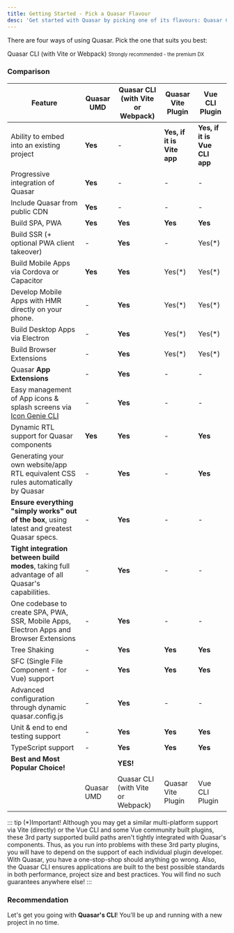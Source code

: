 ```yaml
---
title: Getting Started - Pick a Quasar Flavour
desc: 'Get started with Quasar by picking one of its flavours: Quasar CLI, Vue CLI or UMD'
---
```


There are four ways of using Quasar. Pick the one that suits you best:

<div class="q-mx-md row items-stretch q-gutter-xs">
  <q-btn no-caps color="purple" push stack padding="sm lg" to="/start/quasar-cli">
    <span class="text-bold">Quasar CLI (with Vite or Webpack)</span>
    <span style="font-size:0.8em">Strongly recommended - the premium DX</span>
  </q-btn>
  <q-btn label="UMD/Standalone" color="teal-6" no-caps push to="/start/umd" />
  <q-btn label="Vite plugin" color="teal-6" no-caps push to="/start/vite-plugin" />
  <q-btn label="Vue CLI plugin" color="teal-6" no-caps push to="/start/vue-cli-plugin" />
</div>

### Comparison

| Feature                                                                                    | Quasar UMD | Quasar CLI (with Vite or Webpack) | Quasar Vite Plugin                  | Vue CLI Plugin |
| ------------------------------------------------------------------------------------------ | -------    | ---------- | ---------------------------- | -------------- |
| Ability to embed into an existing project                                                  | **Yes**    | -          | **Yes, if it is Vite app**   | **Yes, if it is Vue CLI app** |
| Progressive integration of Quasar                                                          | **Yes**    | -          | -                            | - |
| Include Quasar from public CDN                                                             | **Yes**    | -          | -                            | - |
| Build SPA, PWA                                                                             | **Yes**    | **Yes**    | **Yes**                      | **Yes** |
| Build SSR (+ optional PWA client takeover)                                                 | -          | **Yes**    | -                            | Yes(*) |
| Build Mobile Apps via Cordova or Capacitor                                                 | **Yes**    | **Yes**    | Yes(*)                       | Yes(*) |
| Develop Mobile Apps with HMR directly on your phone.                                       | -          | **Yes**    | Yes(*)                       | Yes(*) |
| Build Desktop Apps via Electron                                                            | -          | **Yes**    | Yes(*)                       | Yes(*) |
| Build Browser Extensions                                                                   | -          | **Yes**    | Yes(*)                       | Yes(*) |
| Quasar **App Extensions**                                                                  | -          | **Yes**    | -                            | - |
| Easy management of App icons & splash screens via [Icon Genie CLI](/icongenie/introduction) | -         | **Yes**    | -                            | - |
| Dynamic RTL support for Quasar components                                                  | **Yes**    | **Yes**    | -                            | **Yes** |
| Generating your own website/app RTL equivalent CSS rules automatically by Quasar           | -          | **Yes**    | -                            | **Yes** |
| **Ensure everything "simply works" out of the box**, using latest and greatest Quasar specs.   | -      | **Yes**    | -                            | - |
| **Tight integration between build modes**, taking full advantage of all Quasar's capabilities. | -      | **Yes**    | -                            | - |
| One codebase to create SPA, PWA, SSR, Mobile Apps, Electron Apps and Browser Extensions        | -      | **Yes**    | -                            | - |
| Tree Shaking                                                                               | -          | **Yes**    | **Yes**                      | **Yes** |
| SFC (Single File Component - for Vue) support                                              | -          | **Yes**    | **Yes**                      | **Yes** |
| Advanced configuration through dynamic quasar.config.js                                      | -          | **Yes**    | -                            | - |
| Unit & end to end testing support                                                          | -          | **Yes**    | **Yes**                      | **Yes** |
| TypeScript support                                                                         | -          | **Yes**    | **Yes**                      | **Yes** |
| **Best and Most Popular Choice!**                                                          |            | **YES!** |                             | |
|                                                                                            | Quasar UMD | Quasar CLI (with Vite or Webpack) | Quasar Vite Plugin                  | Vue CLI Plugin |


::: tip (*)Important!
Although you may get a similar multi-platform support via Vite (directly) or the Vue CLI and some Vue community built plugins, these 3rd party supported build paths aren't tightly integrated with Quasar's components. Thus, as you run into problems with these 3rd party plugins, you will have to depend on the support of each individual plugin developer. With Quasar, you have a one-stop-shop should anything go wrong. Also, the Quasar CLI ensures applications are built to the best possible standards in both performance, project size and best practices. You will find no such guarantees anywhere else!
:::

### Recommendation
Let's get you going with **Quasar's CLI**! You'll be up and running with a new project in no time.

<q-btn push no-caps color="brand-primary" icon-right="launch" label="Start with Quasar CLI" to="/start/quasar-cli" class="q-mt-sm q-mb-lg" />
